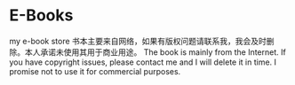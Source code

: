 # E-Books
my e-book store
书本主要来自网络，如果有版权问题请联系我，我会及时删除。本人承诺未使用其用于商业用途。
The book is mainly from the Internet. If you have copyright issues, please contact me and I will delete it in time. 
I promise not to use it for commercial purposes.
